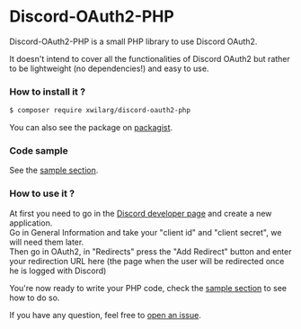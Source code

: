 # Discord-OAuth2-PHP

Discord-OAuth2-PHP is a small PHP library to use Discord OAuth2.

It doesn't intend to cover all the functionalities of Discord OAuth2 but rather to be lightweight (no dependencies!) and easy to use.<br/>

### How to install it ?
```bash
$ composer require xwilarg/discord-oauth2-php
```
You can also see the package on [packagist](https://packagist.org/packages/xwilarg/discord-oauth2-php).

### Code sample
See the [sample section](/sample/index.php).

### How to use it ?
At first you need to go in the [Discord developer page](https://discordapp.com/developers/applications/) and create a new application.<br/>
Go in General Information and take your "client id" and "client secret", we will need them later.<br/>
Then go in OAuth2, in "Redirects" press the "Add Redirect" button and enter your redirection URL here (the page when the user will be redirected once he is logged with Discord)

You're now ready to write your PHP code, check the [sample section](/sample/index.php) to see how to do so.

If you have any question, feel free to [open an issue](https://github.com/Xwilarg/Discord-OAuth2-PHP/issues).
